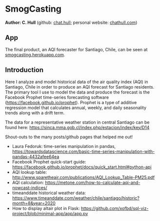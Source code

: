 # SmogCasting

**Author: C. Hull** (github: [chat.hull](http://github.com/chathull); personal website: [chathull.com](http://www.chathull.com))

## App

The final product, an AQI forecaster for Santiago, Chile, can be seen at [smogcasting.herokuapp.com](https://smogcasting.herokuapp.com/).

## Introduction 

Here I analyze and model historical data of the air quality index (AQI) in Santiago, Chile in order to produce an AQI forecast for Santiago residents.  The primary tool I use to model the data and produce the forecast is the Facebook Prophet time-series forecasting software (https://facebook.github.io/prophet).  Prophet is a type of additive regression model that calculates annual, weekly, and daily seasonality trends along with a drift term.

The data for a representative weather station in central Santiago can be found here: https://sinca.mma.gob.cl/index.php/estacion/index/key/D14

Shout-outs to the many posts/github pages that helped me out!

* Laura Fedoruk: time-series manipulation in pandas, https://towardsdatascience.com/basic-time-series-manipulation-with-pandas-4432afee64ea
* Facebook Prophet quick-start guide: https://facebook.github.io/prophet/docs/quick_start.html#python-api
* AQI lookup table: http://www.sparetheair.com/publications/AQI_Lookup_Table-PM25.pdf
* AQI calculation: https://metone.com/how-to-calculate-aqi-and-nowcast-indices/
* timeanddate historical weather data: https://www.timeanddate.com/weather/chile/santiago/historic?month=8&year=2020
* How to display altair plot in Flask: https://github.com/xofbd/sql-viz-project/blob/minimal-app/app/app.py
